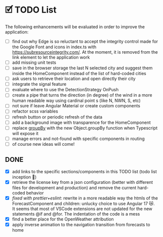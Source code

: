 # 🗹 TODO List

The following enhancements will be evaluated in order to improve the application:

-   [ ] find out why Edge is so reluctant to accept the integrity control made for the Google Font and icons in index.ts with https://subresourceintegrity.com/. At the moment, it is removed from the link element to let the application work
-   [ ] add missing unit tests
-   [ ] save in the browser storage the last N selected city and suggest them inside the HomeComponent instead of the list of hard-coded cities
-   [ ] ask users to retrieve their location and open directly their city
-   [ ] integrate the signal feature
-   [ ] evaluate where to use the DetectionStrategy OnPush
-   [ ] create a pipe that turns the direction (in degree) of the wind in a more human readable way using cardinal point
        s (like N, NWN, S, etc)
-   [ ] not sure if leave Angular Material or create custom components
-   [ ] refactor scss variables
-   [ ] refresh button or periodic refresh of the data
-   [ ] add a background image with transparence for the HomeComponent
-   [ ] replace [groupBy](./src//app/ui-components/forecast-five/forecast-five.component.ts) with the new Object.groupBy function when Typescript will expose it
-   [ ] manage errors and not-found with specific components in routing
-   [ ] of course new ideas will come!

## DONE

-   [x] add links to the specific sections/components in this TODO list (todo list inception 🤯)
-   [x] retrieve the license key from a json configuration (better with different files for development and production) and remove the current hard-coded behavior
-   [x] _fixed with prettier+eslint_: rewrite in a more readable way the htmls of the ForecastComponent and children: unlucky choice to use Angular 17 😿. It seems that most of VSCode extensions are not updated for the new statements @if and @for. The indentation of the code is a mess
-   [x] find a better place for the OpenWeather attribution
-   [x] apply inverse animation to the navigation transition from forecasts to home
